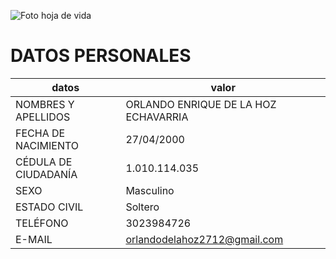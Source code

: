 ![Foto hoja de vida](C:\Users\Orlando\Documents\GitHub\proyecto-formativo-grupo2\tonykroos.jpg)

# DATOS PERSONALES

| datos | valor |
|---|---|
| NOMBRES Y APELLIDOS | ORLANDO ENRIQUE DE LA HOZ ECHAVARRIA |
| FECHA DE NACIMIENTO | 27/04/2000 |
| CÉDULA DE CIUDADANÍA | 1.010.114.035 |
| SEXO | Masculino  |
| ESTADO CIVIL| Soltero  |
| TELÉFONO | 3023984726 |
| E-MAIL |orlandodelahoz2712@gmail.com |


